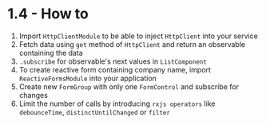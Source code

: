 # 1.4 - How to

1. Import `HttpClientModule` to be able to inject `HttpClient` into your service
2. Fetch data using `get` method of `HttpClient` and return an observable containing the data
3. `.subscribe` for observable's next values in `ListComponent`
4. To create reactive form containing company name, import `ReactiveFormsModule` into your application
5. Create new `FormGroup` with only one `FormControl` and subscribe for changes
6. Limit the number of calls by introducing `rxjs operators` like `debounceTime`, `distinctUntilChanged` or `filter`